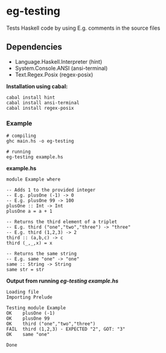 eg-testing
==========

Tests Haskell code by using E.g. comments in the source files

## Dependencies
- Language.Haskell.Interpreter (hint)
- System.Console.ANSI (ansi-terminal)
- Text.Regex.Posix (regex-posix)

**Installation using cabal:**
```
cabal install hint
cabal install ansi-terminal
cabal install regex-posix
```

### Example
```
# compiling
ghc main.hs -o eg-testing

# running
eg-testing example.hs
```
**example.hs**
```
module Example where

-- Adds 1 to the provided integer
-- E.g. plusOne (-1) -> 0
-- E.g. plusOne 99 -> 100
plusOne :: Int -> Int
plusOne a = a + 1

-- Returns the third element of a triplet
-- E.g. third ("one","two","three") -> "three"
-- E.g. third (1,2,3) -> 2
third :: (a,b,c) -> c
third (_,_,x) = x

-- Returns the same string
-- E.g. same "one" -> "one"
same :: String -> String
same str = str
```
**Output from running _eg-testing example.hs_**
```
Loading file
Importing Prelude

Testing module Example
OK    plusOne (-1)
OK    plusOne 99
OK    third ("one","two","three")
FAIL  third (1,2,3) - EXPECTED "2", GOT: "3"
OK    same "one"

Done
```
